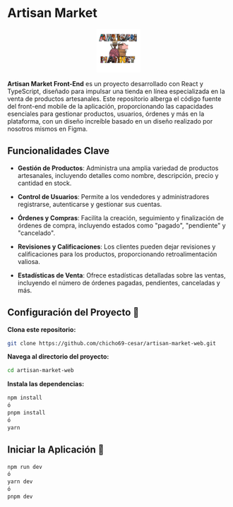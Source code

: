 # Artisan Market

<div style="width: 100%; display: flex; justify-content: center; margin-block: 1rem;">
  <img src="./public/logo.png" width="100" height="100" />
</div>

**Artisan Market Front-End** es un proyecto desarrollado con React y TypeScript, diseñado para impulsar una tienda en línea especializada en la venta de productos artesanales. Este repositorio alberga el código fuente del front-end mobile de la aplicación, proporcionando las capacidades esenciales para gestionar productos, usuarios, órdenes y más en la plataforma, con un diseño increíble basado en un diseño realizado por nosotros mismos en Figma.

## Funcionalidades Clave

- **Gestión de Productos**: Administra una amplia variedad de productos artesanales, incluyendo detalles como nombre, descripción, precio y cantidad en stock.

- **Control de Usuarios**: Permite a los vendedores y administradores registrarse, autenticarse y gestionar sus cuentas.

- **Órdenes y Compras**: Facilita la creación, seguimiento y finalización de órdenes de compra, incluyendo estados como "pagado", "pendiente" y "cancelado".

- **Revisiones y Calificaciones**: Los clientes pueden dejar revisiones y calificaciones para los productos, proporcionando retroalimentación valiosa.

- **Estadísticas de Venta**: Ofrece estadísticas detalladas sobre las ventas, incluyendo el número de órdenes pagadas, pendientes, canceladas y más.

## Configuración del Proyecto 🚧

**Clona este repositorio:**

```bash
git clone https://github.com/chicho69-cesar/artisan-market-web.git
```

**Navega al directorio del proyecto:**

```bash
cd artisan-market-web
```

**Instala las dependencias:**

```bash
npm install
ó
pnpm install
ó
yarn
```

## Iniciar la Aplicación 🚀

```bash
npm run dev
ó
yarn dev
ó
pnpm dev
```
